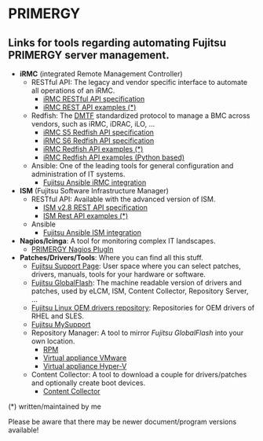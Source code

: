# PRIMERGY
## Links for tools regarding automating Fujitsu PRIMERGY server management.

* **iRMC** (integrated Remote Management Controller)
  * RESTful API: The legacy and vendor specific interface to automate all operations of an iRMC.
    * [iRMC RESTful API specification](https://support.ts.fujitsu.com/IndexDownload.asp?SoftwareGuid=6863BE99-5B75-48EF-9AD8-5751373482A6)
    * [iRMC REST API examples (*)](https://github.com/fujitsu/iRMC-REST-API)
  * Redfish: The [DMTF](https://www.dmtf.org/standards/redfish) standardized protocol to manage a BMC across vendors, such as iRMC, iDRAC, iLO, ...
    * [iRMC S5 Redfish API specification](https://support.ts.fujitsu.com/IndexDownload.asp?SoftwareGuid=D8B307C8-314D-4393-9ECF-A4D3B052F96F)
    * [iRMC S6 Redfish API specification](https://support.ts.fujitsu.com/IndexDownload.asp?SoftwareGuid=924FFF86-CD5C-433A-A0BB-91CD1CD6B29D)
    * [iRMC Redfish API examples (*)](https://github.com/fujitsu/iRMCtools)
    * [iRMC Redfish API examples (Python based)](https://github.com/mmurayama/fujitsu-redfish-samples)
  * Ansible: One of the leading tools for general configuration and administration of IT systems.
    * [Fujitsu Ansible iRMC integration](https://github.com/fujitsu/fujitsu-ansible-irmc-integration)
* **ISM** (Fujitsu Software Infrastructure Manager)
  * RESTful API: Available with the advanced version of ISM.
    * [ISM v2.8 REST API specification](https://support.ts.fujitsu.com/IndexDownload.asp?SoftwareGuid=1BC17707-0D8A-4DDA-81B3-A06BD7E0910B)
    * [ISM Rest API examples (*)](https://github.com/fujitsu/ISMtools)
  * Ansible
    * [Fujitsu Ansible ISM integration](https://github.com/fujitsu/ism-ansible)
 * **Nagios/Icinga**: A tool for monitoring complex IT landscapes.
   * [PRIMERGY Nagios PlugIn](https://support.ts.fujitsu.com/IndexDownload.asp?SoftwareGuid=A8AEEB69-F040-4C0E-A1D2-C5F812B32BFB)
 * **Patches/Drivers/Tools**: Where you can find all this stuff.
   * [Fujitsu Support Page](https://support.ts.fujitsu.com): User space where you can select patches, drivers, manuals, tools for your hardware or software.
   * [Fujitsu GlobalFlash](https://support.ts.fujitsu.com/DownloadManager/globalflash): The machine readable version of drivers and patches, used by eLCM, ISM, Content Collector, Repository Server, ...
   * [Fujitsu Linux OEM drivers repository](https://support.ts.fujitsu.com/linux/pldp): Repositories for OEM drivers of RHEL and SLES.
   * [Fujitsu MySupport](https://support.ts.fujitsu.com/IndexMySupport.asp)
   * Repository Manager: A tool to mirror *Fujitsu GlobalFlash* into your own location.
     * [RPM](https://support.ts.fujitsu.com/IndexDownload.asp?SoftwareGuid=A3BFCA8A-33A1-49BC-8B00-C3E795A2ED8B)
     * [Virtual appliance VMware](https://support.ts.fujitsu.com/IndexDownload.asp?SoftwareGuid=20E1532D-FE47-446E-BD39-6F2332C1C161)
     * [Virtual appliance Hyper-V](https://support.ts.fujitsu.com/IndexDownload.asp?SoftwareGuid=812CD74B-7514-4526-9EEB-5C846087DC18)
   * Content Collector: A tool to download a couple for drivers/patches and optionally create boot devices.
     * [Content Collector](https://support.ts.fujitsu.com/IndexDownload.asp?SoftwareGuid=3A992351-EE5E-4B3B-936D-BCC771C764F2)

  (*) written/maintained by me

Please be aware that there may be newer document/program versions available!
